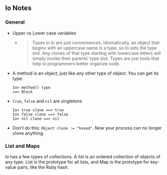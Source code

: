 ## Io Notes

### General
- Upper vs Lower case variables
  - >Types in Io are just conveniences. Idiomatically, an object that begins with an uppercase name is a type, so Io sets the type slot. Any clones of that type starting with lowercase letters will simply invoke their parents’ type slot. Types are just tools that help Io programmers better organize code.
- A method is an object, just like any other type of object. You can get its type:
  ```
  Io> method() type
  ==> Block
  ```
- `true`, `false` and `nil` are singletons
  ```
  Io> true clone ==> true
  Io> false clone ==> false
  Io> nil clone ==> nil
  ```
- Don't do this: `Object clone := "hosed"`. Now your process can no
  longer clone anything.

### List and Maps

Io has a few types of collections. A list is an ordered collection of objects of any type. List is the prototype for all lists, and Map is the prototype for key-value pairs, like the Ruby hash.
